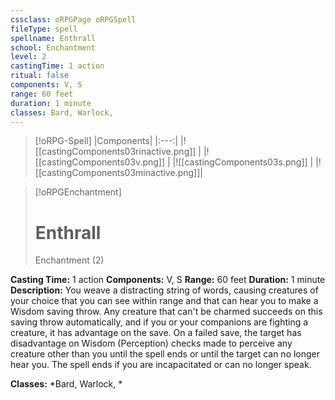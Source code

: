 ```yaml
---
cssclass: oRPGPage oRPGSpell
fileType: spell
spellname: Enthrall
school: Enchantment
level: 2
castingTime: 1 action
ritual: false
components: V, S
range: 60 feet
duration: 1 minute
classes: Bard, Warlock,
---
```

> [!oRPG-Spell]
> |Components|
> |:---:|
> |![[castingComponents03rinactive.png]] |
> |![[castingComponents03v.png]] |
> |![[castingComponents03s.png]] |
> |![[castingComponents03minactive.png]]|

> [!oRPGEnchantment]
>#  Enthrall
> Enchantment  (2)

**Casting Time:** 1 action
**Components:** V, S
**Range:** 60 feet
**Duration:**  1 minute
**Description:**
You weave a distracting string of words, causing creatures of your choice that you can see within range and that can hear you to make a Wisdom saving throw. Any creature that can't be charmed succeeds on this saving throw automatically, and if you or your companions are fighting a creature, it has advantage on the save. On a failed save, the target has disadvantage on Wisdom (Perception) checks made to perceive any creature other than you until the spell ends or until the target can no longer hear you. The spell ends if you are incapacitated or can no longer speak.



**Classes:**  *Bard, Warlock, *


